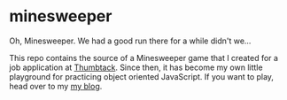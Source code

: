 minesweeper
===========

Oh, Minesweeper. We had a good run there for a while didn't we...

This repo contains the source of a Minesweeper game that I created for a job application at [Thumbtack](http://www.thumbtack.com/challenges). Since then, it has become my own little playground for practicing object oriented JavaScript. If you want to play, head over to my [my blog](http://fajitanachos.com/Minesweeper).


